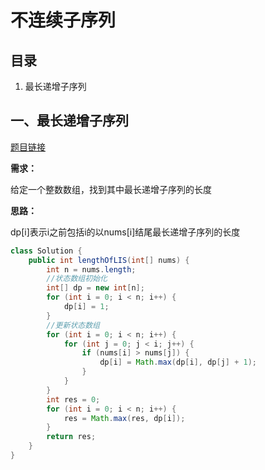 # 不连续子序列

## 目录

1. 最长递增子序列



## 一、最长递增子序列

[题目链接](https://leetcode-cn.com/problems/longest-increasing-subsequence/)

**需求：**

给定一个整数数组，找到其中最长递增子序列的长度

**思路：**

dp[i]表示i之前包括i的以nums[i]结尾最长递增子序列的长度

```java
class Solution {
    public int lengthOfLIS(int[] nums) {
        int n = nums.length;
        //状态数组初始化
        int[] dp = new int[n];
        for (int i = 0; i < n; i++) {
            dp[i] = 1;
        }
        //更新状态数组
        for (int i = 0; i < n; i++) {
            for (int j = 0; j < i; j++) {
                if (nums[i] > nums[j]) {
                    dp[i] = Math.max(dp[i], dp[j] + 1);
                }
            }
        }
        int res = 0;
        for (int i = 0; i < n; i++) {
            res = Math.max(res, dp[i]);
        }
        return res;
    }
}
```




